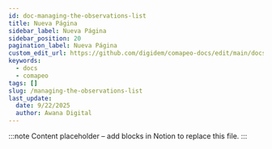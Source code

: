 ```yaml
---
id: doc-managing-the-observations-list
title: Nueva Página
sidebar_label: Nueva Página
sidebar_position: 20
pagination_label: Nueva Página
custom_edit_url: https://github.com/digidem/comapeo-docs/edit/main/docs/reviewing-observations/managing-the-observations-list.md
keywords:
  - docs
  - comapeo
tags: []
slug: /managing-the-observations-list
last_update:
  date: 9/22/2025
  author: Awana Digital
---
```


<!-- Placeholder content generated automatically because the Notion page is missing a Website Block. -->

:::note
Content placeholder – add blocks in Notion to replace this file.
:::
